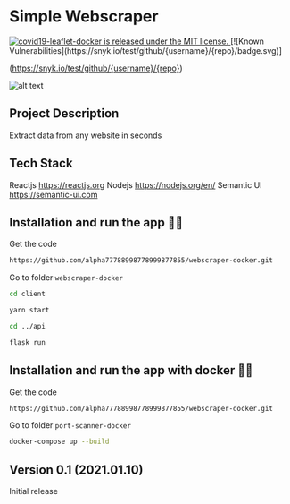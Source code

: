 # Simple Webscraper

<a href="https://github.com/JulienChapron/port-scanner-docker/main/LICENSE">
 <img src="https://img.shields.io/badge/license-MIT-blue.svg" alt="covid19-leaflet-docker is released under the MIT license." />
</a>
[![Known Vulnerabilities](https://snyk.io/test/github/{username}/{repo}/badge.svg)]

(https://snyk.io/test/github/{username}/{repo})

![alt text](https://raw.githubusercontent.com/alpha77788998778999877855/webscraper-docker/main/markdown/img/webscraper.gif)

## Project Description

Extract data from any website in seconds

## Tech Stack

Reactjs
<https://reactjs.org>
Nodejs
<https://nodejs.org/en/>
Semantic UI
<https://semantic-ui.com>

## Installation and run the app 🚀🚀

Get the code

```bash
https://github.com/alpha77788998778999877855/webscraper-docker.git
```

Go to folder `webscraper-docker`

```bash
cd client
```

```bash
yarn start
```

```bash
cd ../api
```

```bash
flask run
```
## Installation and run the app with docker 🚀🚀

Get the code

```bash
https://github.com/alpha77788998778999877855/webscraper-docker.git
```

Go to folder `port-scanner-docker`

```bash
docker-compose up --build
```

## Version 0.1 (2021.01.10)
Initial release
